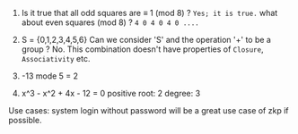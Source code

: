1. Is it true that all odd squares are ≡ 1 (mod 8) ? `Yes; it is true.`
   what about even squares (mod 8) ? `4 0 4 0 4 0 ....`
  
2. S = {0,1,2,3,4,5,6} Can we consider 'S' and the operation '+' to be a group ?
   No. This combination doesn't have properties of `Closure`, `Associativity` etc.
3. -13 mode 5 = 2
4. x^3 - x^2 + 4x - 12 = 0
   positive root: 2
   degree: 3

Use cases:
system login without password will be a great use case of zkp if possible.